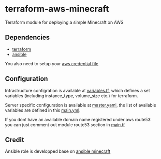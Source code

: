 # terraform-aws-minecraft

Terraform module for deploying a simple Minecraft on AWS

## Dependencies

* [terraform](https://learn.hashicorp.com/tutorials/terraform/install-cli)
* [ansible](https://docs.ansible.com/ansible/latest/installation_guide/intro_installation.html)

You also need to setup your [aws credential file](https://docs.aws.amazon.com/cli/latest/userguide/cli-configure-files.html)

## Configuration

Infrastructure configration is available at [variables.tf](./variables.tf), which defines a set variables (including instance_type, volume_size etc.) for terraform.

Server specific configuration is available at [master.yaml](./master.yaml), the list of available variables are defined in this [main.yml](./roles/ansible-minecraft/defaults/main.yml).

If you dont have an available domain name registered under aws route53 you can just comment out module route53 section in [main.tf](main.tf)

## Credit

Ansible role is developped base on [ansible minecraft](https://github.com/devops-coop/ansible-minecraft)